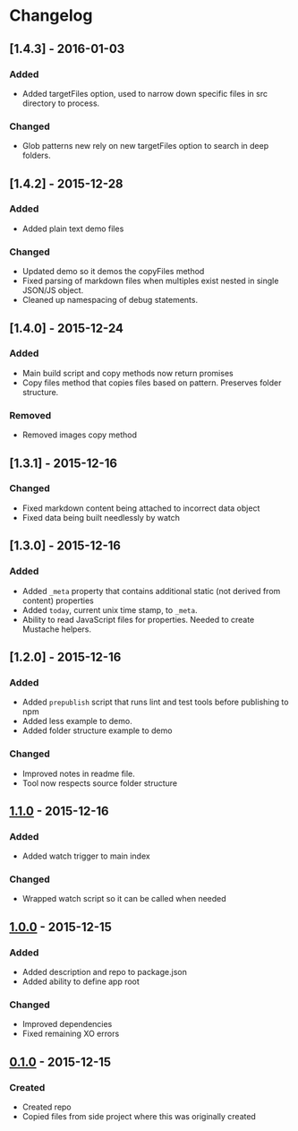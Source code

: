 # Changelog

## [1.4.3] - 2016-01-03

### Added

- Added targetFiles option, used to narrow down specific files in src directory to process.

### Changed

- Glob patterns new rely on new targetFiles option to search in deep folders.

## [1.4.2] - 2015-12-28

### Added

- Added plain text demo files

### Changed

- Updated demo so it demos the copyFiles method
- Fixed parsing of markdown files when multiples exist nested in single JSON/JS object.
- Cleaned up namespacing of debug statements.

## [1.4.0] - 2015-12-24

### Added

- Main build script and copy methods now return promises
- Copy files method that copies files based on pattern. Preserves folder structure.

### Removed

- Removed images copy method

## [1.3.1] - 2015-12-16

### Changed

- Fixed markdown content being attached to incorrect data object
- Fixed data being built needlessly by watch

## [1.3.0] - 2015-12-16

### Added

- Added `_meta` property that contains additional static (not derived from content) properties
- Added `today`, current unix time stamp, to `_meta`.
- Ability to read JavaScript files for properties. Needed to create Mustache helpers.

## [1.2.0] - 2015-12-16

### Added

- Added `prepublish` script that runs lint and test tools before publishing to npm
- Added less example to demo.
- Added folder structure example to demo

### Changed

- Improved notes in readme file.
- Tool now respects source folder structure

## [1.1.0] - 2015-12-16

### Added

- Added watch trigger to main index

### Changed

- Wrapped watch script so it can be called when needed

## [1.0.0] - 2015-12-15

### Added

- Added description and repo to package.json
- Added ability to define app root

### Changed

- Improved dependencies
- Fixed remaining XO errors

## [0.1.0] - 2015-12-15

### Created

- Created repo
- Copied files from side project where this was originally created

[1.1.0]: https://github.com/Macrofig/plain-static/releases/tag/v1.1.0
[1.0.0]: https://github.com/Macrofig/plain-static/releases/tag/v1.0.0
[0.1.0]: https://github.com/Macrofig/plain-static/releases/tag/v0.1.0
